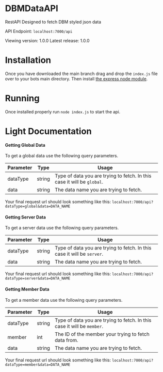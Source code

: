 # DBMDataAPI
RestAPI Designed to fetch DBM styled json data

API Endpoint: `localhost:7000/api`

Viewing version: 1.0.0
Latest release: 1.0.0

# Installation

Once you have downloaded the main branch drag and drop the `index.js` file over to your bots main directory. Then install [the express node module](https://www.npmjs.com/package/express).

# Running

Once installed properly run `node index.js` to start the api.

# Light Documentation

#### Getting Global Data ####

To get a global data use the following query parameters.

Parameter | Type | Usage
--------- | ---- | -----
dataType | string | Type of data you are trying to fetch. In this case it will be `global`.
data | string | The data name you are trying to fetch.

Your final request url should look something like this: `localhost:7000/api?dataType=global&data=DATA_NAME`

#### Getting Server Data ####

To get a server data use the following query parameters.

Parameter | Type | Usage
--------- | ---- | -----
dataType | string | Type of data you are trying to fetch. In this case it will be `server`.
data | string | The data name you are trying to fetch.

Your final request url should look something like this: `localhost:7000/api?dataType=server&data=DATA_NAME`

#### Getting Member Data ####

To get a member data use the following query parameters.

Parameter | Type | Usage
--------- | ---- | -----
dataType | string | Type of data you are trying to fetch. In this case it will be `member`.
member | int | The ID of the member your trying to fetch data from.
data | string | The data name you are trying to fetch.

Your final request url should look something like this: `localhost:7000/api?dataType=member&data=DATA_NAME`
